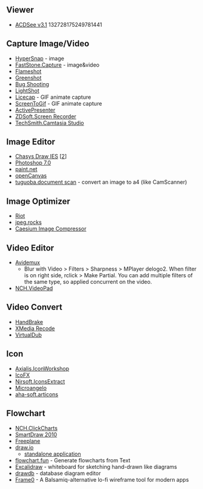 ## Viewer
* [ACDSee v3.1](http://www.oldversion.com/windows/acdsee-3-1) 132728175249781441

## Capture Image/Video
* [HyperSnap](http://www.hypersnap.com/) - image
* [FastStone.Capture](https://www.faststone.org/FSCaptureDetail.htm) - image&video
* [Flameshot](https://flameshot.org/)
* [Greenshot](https://getgreenshot.org/)
* [Bug Shooting](https://www.bugshooting.com/)
* [LightShot](https://app.prntscr.com/en/index.html)
* [Licecap](https://www.cockos.com/licecap/) - GIF animate capture
* [ScreenToGif](https://github.com/NickeManarin/ScreenToGif) - GIF animate capture
* [ActivePresenter](https://atomisystems.com/activepresenter/)
* [ZDSoft.Screen Recorder](https://www.zdsoft.com/)
* [TechSmith.Camtasia Studio](https://www.techsmith.com/video-editor.html)

## Image Editor
* [Chasys Draw IES](https://www.jpchacha.com/chasysdraw/) [[2](https://cdn.neowin.com/news/images/uploaded/2020/04/1587028216_chasys_draw_ies.jpg)]
* [Photoshop 7.0](https://www.filehorsefile.com/download-adobe-photoshop-7-0/)
* [paint.net](https://www.softpedia.com/get/Multimedia/Graphic/Graphic-Editors/Paint-NET.shtml)
* [openCanvas](https://portalgraphics.net/en/oc/)
* [tuguoba.document scan](https://tuguoba.com/scanner) - convert an image to a4 (like CamScanner)

## Image Optimizer
* [Riot](https://riot-optimizer.com/)
* [jpeg.rocks](https://jpeg.rocks/)
* [Caesium Image Compressor](https://saerasoft.com/caesium/)

## Video Editor
* [Avidemux](http://avidemux.sourceforge.net/)
	* Blur with Video > Filters > Sharpness > MPlayer delogo2. When filter is on right side, rclick > Make Partial. You can add multiple filters of the same type, so applied concurrent on the video.
* [NCH.VideoPad](https://www.nchsoftware.com/videopad/)

## Video Convert
* [HandBrake](https://handbrake.fr/)
* [XMedia Recode](https://www.xmedia-recode.de/en/)
* [VirtualDub](http://virtualdub.sourceforge.net/)

## Icon
* [Axialis.IconWorkshop](https://www.axialis.com/iconworkshop/)
* [IcoFX](https://icofx.ro/)
* [Nirsoft.IconsExtract](https://www.nirsoft.net/utils/iconsext.html)
* [Microangelo](http://www.microangelo.us/)
* [aha-soft.articons](http://www.aha-soft.com/articons/)

## Flowchart
* [NCH.ClickCharts](https://www.nchsoftware.com/chart/)
* [SmartDraw 2010](https://download.cnet.com/SmartDraw-2010/3000-2075_4-10002466.html)
* [Freeplane](https://www.freeplane.org)
* [draw.io](https://app.diagrams.net/)
  * [standalone application](https://github.com/jgraph/drawio-desktop/releases/)
* [flowchart.fun](https://flowchart.fun/) - Generate flowcharts from Text
* [Excalidraw](https://github.com/excalidraw/excalidraw) - whiteboard for sketching hand-drawn like diagrams
* [drawdb](https://drawdb.vercel.app/) - database diagram editor
* [Frame0](https://frame0.app/) - A Balsamiq-alternative lo-fi wireframe tool for modern apps  